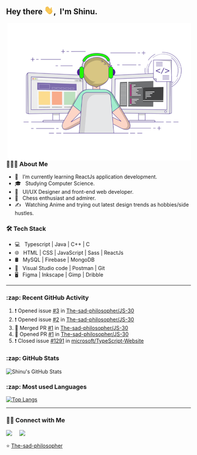 <h2> Hey there <img src="assets/Hi.gif" width="25">,&nbsp; I'm Shinu.</h2>
<img align="right" alt="GIF" src="assets/techie.gif" width="500"/>


<h3> 👨🏻‍💻 About Me </h3>

- 🔭 &nbsp; I’m currently learning ReactJs application development.
- 🎓 &nbsp; Studying Computer Science.
- 💼 &nbsp; UI/UX Designer and front-end web developer.
- 🌱 &nbsp; Chess enthusiast and admirer.
- ✍️ &nbsp; Watching Anime and trying out latest design trends as hobbies/side hustles.


<h3>🛠 Tech Stack</h3>

- 💻 &nbsp; Typescript | Java | C++ | C
- 🌐 &nbsp;  HTML | CSS | JavaScript | Sass | ReactJs
- 🛢 &nbsp; MySQL | Firebase | MongoDB
- 🔧 &nbsp; Visual Studio code | Postman | Git
- 🖥 &nbsp; Figma | Inkscape | Gimp | Dribble

---

<h3>:zap: Recent GitHub Activity</h3>
  
<!--START_SECTION:activity-->
1. ❗️ Opened issue [#3](https://github.com/The-sad-philosopher/JS-30/issues/3) in [The-sad-philosopher/JS-30](https://github.com/The-sad-philosopher/JS-30)
2. ❗️ Opened issue [#2](https://github.com/The-sad-philosopher/JS-30/issues/2) in [The-sad-philosopher/JS-30](https://github.com/The-sad-philosopher/JS-30)
3. 🎉 Merged PR [#1](https://github.com/The-sad-philosopher/JS-30/pull/1) in [The-sad-philosopher/JS-30](https://github.com/The-sad-philosopher/JS-30)
4. 💪 Opened PR [#1](https://github.com/The-sad-philosopher/JS-30/pull/1) in [The-sad-philosopher/JS-30](https://github.com/The-sad-philosopher/JS-30)
5. ❗️ Closed issue [#1291](https://github.com/microsoft/TypeScript-Website/issues/1291) in [microsoft/TypeScript-Website](https://github.com/microsoft/TypeScript-Website)
<!--END_SECTION:activity-->


<h3>:zap: GitHub Stats</h3>
<img align="center" alt="Shinu's GitHub Stats" src="https://github-readme-stats.the-sad-philosopher.vercel.app//api?username=the-sad-philosopher&include_all_commits=true&count_private=true&show_icons=true&hide_border=true" />


<h3>:zap: Most used Languages </h3>
 
[![Top Langs](https://github-readme-stats.the-sad-philosopher.vercel.app/api/top-langs/?username=the-sad-philosopher&layout=compact&text_color=daf7dc&bg_color=151515&hide=html)](https://github.com/the-sad-philosopher/github-readme-stats)


---

<h3> 🤝🏻 Connect with Me </h3>

<p align="left">
<a href="https://www.linkedin.com/in/shinudonney/"><img src="https://img.shields.io/badge/linkedin-%230077B5.svg?&style=for-the-badge&logo=linkedin&logoColor=white" /></a>&nbsp;&nbsp;&nbsp;&nbsp;
<a href="mailto:shinudonney@protnmail.com?subject=Hello%20Shinu"><img src="https://img.shields.io/badge/Protonmail-%230077B5.svg?&style=for-the-badge&logo=protonmail&logoColor=white" /></a>
</p>

⭐️ [The-sad-philosopher](https://github.com/The-sad-philosopher)

